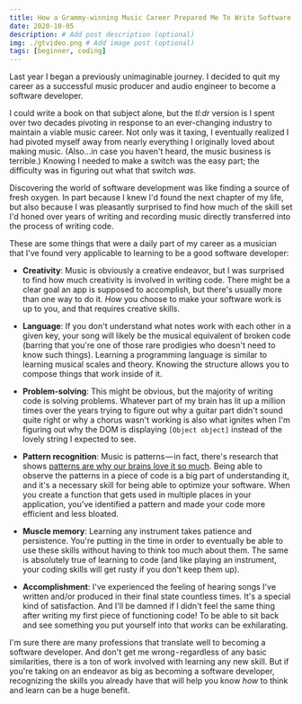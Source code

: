 ```yaml
---
title: How a Grammy-winning Music Career Prepared Me To Write Software
date: 2020-10-05
description: # Add post description (optional)
img: ./gtvideo.png # Add image post (optional)
tags: [beginner, coding]
---
```


Last year I began a previously unimaginable journey. I decided to quit my career as a successful music producer and audio engineer to become a software developer.

I could write a book on that subject alone, but the *tl:dr* version is I spent over two decades pivoting in response to an ever-changing industry to maintain a viable music career. Not only was it taxing, I eventually realized I had pivoted myself away from nearly everything I originally loved about making music. (Also…in case you haven't heard, the music business is terrible.) Knowing I needed to make a switch was the easy part; the difficulty was in figuring out what that switch *was*.

Discovering the world of software development was like finding a source of fresh oxygen. In part because I knew I'd found the next chapter of my life, but also because I was pleasantly surprised to find how much of the skill set I'd honed over years of writing and recording music directly transferred into the process of writing code.

These are some things that were a daily part of my career as a musician that I've found very applicable to learning to be a good software developer:

- **Creativity**: Music is obviously a creative endeavor, but I was surprised to find how much creativity is involved in writing code. There might be a clear goal an app is supposed to accomplish, but there's usually more than one way to do it. *How* you choose to make your software work is up to you, and that requires creative skills.

- **Language**: If you don't understand what notes work with each other in a given key, your song will likely be the musical equivalent of broken code (barring that you're one of those rare prodigies who doesn't need to know such things). Learning a programming language is similar to learning musical scales and theory. Knowing the structure allows you to compose things that work inside of it.

- **Problem-solving**: This might be obvious, but the majority of writing code is solving problems. Whatever part of my brain has lit up a million times over the years trying to figure out why a guitar part didn't sound quite right or why a chorus wasn't working is also what ignites when I'm figuring out why the DOM is displaying `[Object object]` instead of the lovely string I expected to see.

- **Pattern recognition**: Music is patterns — in fact, there's research that shows [patterns are why our brains love it so much](https://www.sciencemag.org/news/2013/04/why-your-brain-loves-new-song). Being able to observe the patterns in a piece of code is a big part of understanding it, and it's a necessary skill for being able to optimize your software. When you create a function that gets used in multiple places in your application, you've identified a pattern and made your code more efficient and less bloated.

- **Muscle memory**: Learning any instrument takes patience and persistence. You're putting in the time in order to eventually be able to use these skills without having to think too much about them. The same is absolutely true of learning to code (and like playing an instrument, your coding skills will get rusty if you don't keep them up).

- **Accomplishment**: I've experienced the feeling of hearing songs I've written and/or produced in their final state countless times. It's a special kind of satisfaction. And I'll be damned if I didn't feel the same thing after writing my first piece of functioning code! To be able to sit back and see something you put yourself into that *works* can be exhilarating.

I'm sure there are many professions that translate well to becoming a software developer. And don't get me wrong - regardless of any basic similarities, there is a ton of work involved with learning any new skill. But if you're taking on an endeavor as big as becoming a software developer, recognizing the skills you already have that will help you know *how* to think and learn can be a huge benefit.
